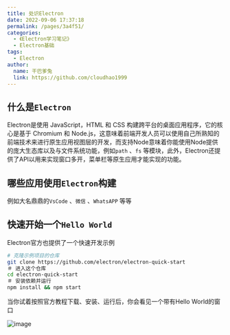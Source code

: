 ```yaml
---
title: 处识Electron
date: 2022-09-06 17:37:18
permalink: /pages/3a4f51/
categories:
  - 《Electron学习笔记》
  - Electron基础
tags:
  - Electron
author: 
  name: 干巴爹兔
  link: https://github.com/cloudhao1999
---
```

## 什么是`Electron`

Electron是使用 JavaScript，HTML 和 CSS 构建跨平台的桌面应用程序，它的核心是基于 Chromium 和 Node.js，这意味着前端开发人员可以使用自己所熟知的前端技术来进行原生应用视图层的开发，而支持Node意味着你能使用Node提供的庞大生态库以及与文件系统功能，例如`path` 、`fs` 等模块，此外，Electron还提供了API以用来实现窗口多开，菜单栏等原生应用才能实现的功能。

## 哪些应用使用`Electron`构建

例如大名鼎鼎的`VsCode` 、`微信` 、`WhatsAPP` 等等

<!-- more -->

## 快速开始一个`Hello World`

Electron官方也提供了一个快速开发示例

```Bash
# 克隆示例项目的仓库
git clone https://github.com/electron/electron-quick-start
＃ 进入这个仓库
cd electron-quick-start
＃ 安装依赖并运行
npm install && npm start
```

当你试着按照官方教程下载、安装、运行后，你会看见一个带有Hello World的窗口

![image](https://git.poker/cloudhao1999/image-hosting/blob/master/20220906/image-(1).1x1qn8om8jz4.webp?raw=true)